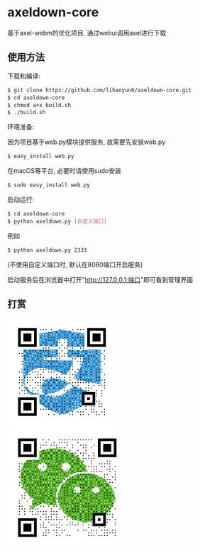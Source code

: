# axeldown-core

基于axel-webm的优化项目. 通过webui调用axel进行下载

## 使用方法

下载和编译:

``` bash
$ git clone https://github.com/lihaoyun6/axeldown-core.git
$ cd axeldown-core
$ chmod a+x build.sh
$ ./build.sh
```

环境准备:

因为项目基于web.py模块提供服务, 故需要先安装web.py

``` bash
$ easy_install web.py
```
在macOS等平台, 必要时请使用sudo安装 

``` bash
$ sudo easy_install web.py
```

启动运行:

``` bash
$ cd axeldown-core
$ python axeldown.py [自定义端口]
```
例如
``` bash
$ python axeldown.py 2333
```
(不使用自定义端口时, 默认在8080端口开启服务)

启动服务后在浏览器中打开"<http://127.0.0.1:端口>"即可看到管理界面

## 打赏

![](donate/alipay.png)
![](donate/wechatpay.png)
